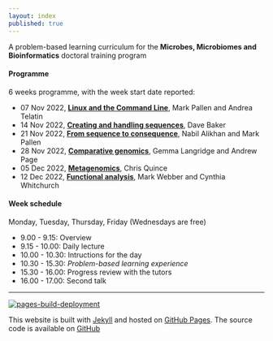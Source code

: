 ```yaml
---
layout: index
published: true
---
```


A problem-based learning curriculum for the **Microbes, Microbiomes and Bioinformatics** doctoral training program
<br> 

#### Programme

6 weeks programme, with the week start date reported:

* 07 Nov 2022, **[Linux and the Command Line](/modules/linux/programme/)**, Mark Pallen and Andrea Telatin
* 14 Nov 2022, **[Creating and handling sequences](/modules/sequencing/programme/)**, Dave Baker 
* 21 Nov 2022, **[From sequence to consequence](/modules/sequence-analysis/programme/)**, Nabil Alikhan and Mark Pallen
* 28 Nov 2022, **[Comparative genomics](/modules/comparative-genomics/programme/)**, Gemma Langridge and Andrew Page
* 05 Dec 2022, **[Metagenomics](/modules/metagenomics/programme/)**, Chris Quince
* 12 Dec 2022, **[Functional analysis](/modules/functional-analysis/programme/)**, Mark Webber and Cynthia Whitchurch

#### Week schedule

Monday, Tuesday, Thursday, Friday (Wednesdays are free)

* 9.00 - 9.15: Overview
* 9.15 - 10.00: Daily lecture
* 10.00 - 10.30: Intructions for the day
* 10.30 - 15.30: *Problem-based learning experience*
* 15.30 - 16.00: Progress review with the tutors
* 16.00 - 17.00: Second talk


---

[![pages-build-deployment](https://github.com/mmbdtp/mmbdtp.github.io/actions/workflows/pages/pages-build-deployment/badge.svg)](https://github.com/mmbdtp/mmbdtp.github.io/actions/workflows/pages/pages-build-deployment)

This website is built with [Jekyll](https://jekyllrb.com/) and hosted on [GitHub Pages](https://pages.github.com/). The source code is available on [GitHub](https://github.com/mmbdtp/mmbdtp.github.io)

 